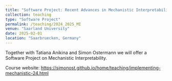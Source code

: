 ```yaml
---
title: "Software Project: Recent Advances in Mechanistic Interpretability"
collection: teaching
type: "Software Project"
permalink: /teaching/2024_2025_MI
venue: "Saarland University"
date: 2025-02-01
location: "Saarbruecken, Germany"
---
```


Together with Tatiana Anikina and Simon Ostermann we will offer a Software Project on Mechanistic Interpretability. 

Course website: https://simonost.github.io/home/teaching/implementing-mechanistic-24.html



